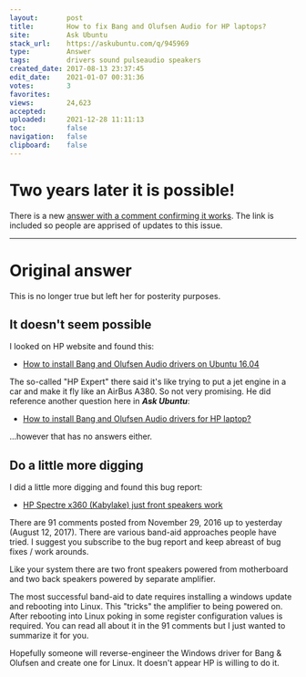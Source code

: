 ```yaml
---
layout:       post
title:        How to fix Bang and Olufsen Audio for HP laptops?
site:         Ask Ubuntu
stack_url:    https://askubuntu.com/q/945969
type:         Answer
tags:         drivers sound pulseaudio speakers
created_date: 2017-08-13 23:37:45
edit_date:    2021-01-07 00:31:36
votes:        3
favorites:    
views:        24,623
accepted:     
uploaded:     2021-12-28 11:11:13
toc:          false
navigation:   false
clipboard:    false
---
```


# Two years later it is possible!

There is a new [answer with a comment confirming it works][1]. The link is included so people are apprised of updates to this issue.


----------


# Original answer

This is no longer true but left her for posterity purposes.

## It doesn't seem possible

I looked on HP website and found this:

- [How to install Bang and Olufsen Audio drivers on Ubuntu 16.04][2] 

The so-called "HP Expert" there said it's like trying to put a jet engine in a car and make it fly like an AirBus A380. So not very promising. He did reference another question here in ***Ask Ubuntu***:

- [How to install Bang and Olufsen Audio drivers for HP laptop?][3]

...however that has no answers either.

## Do a little more digging

I did a little more digging and found this bug report:

- [HP Spectre x360 (Kabylake) just front speakers work][4]

There are 91 comments posted from November 29, 2016 up to yesterday (August 12, 2017). There are various band-aid approaches people have tried. I suggest you subscribe to the bug report and keep abreast of bug fixes / work arounds.

Like your system there are two front speakers powered from motherboard and two back speakers powered by separate amplifier. 

The most successful band-aid to date requires installing a windows update and rebooting into Linux. This "tricks" the amplifier to being powered on. After rebooting into Linux poking in some register configuration values is required. You can read all about it in the 91 comments but I just wanted to summarize it for you.

Hopefully someone will reverse-engineer the Windows driver for Bang & Olufsen and create one for Linux. It doesn't appear HP is willing to do it.


  [1]: https://askubuntu.com/a/1120269/307523
  [2]: https://h30434.www3.hp.com/t5/Notebook-Audio/How-to-install-Bang-and-Olufsen-Audio-drivers-on-Ubuntu-16/td-p/6069282
  [3]: https://askubuntu.com/questions/873881/how-to-install-bang-and-olufsen-audio-drivers-for-hp-laptop
  [4]: https://bugzilla.kernel.org/show_bug.cgi?id=189331
